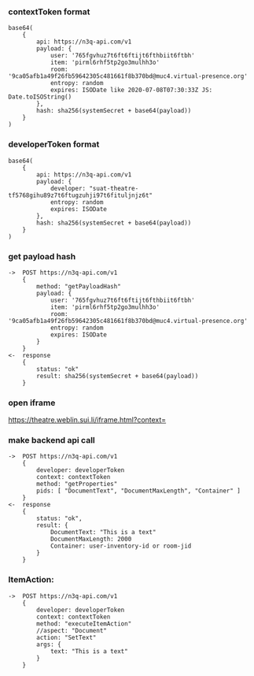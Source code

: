 ### contextToken format
    base64(
        {
            api: https://n3q-api.com/v1
            payload: {
                user: '765fgvhuz7t6ft6ftijt6fthbiit6ftbh'
                item: 'pirml6rhf5tp2go3mulhh3o'
                room: '9ca05afb1a49f26fb59642305c481661f8b370bd@muc4.virtual-presence.org'
                entropy: random
                expires: ISODate like 2020-07-08T07:30:33Z JS: Date.toISOString()
            },
            hash: sha256(systemSecret + base64(payload))
        }
    )

### developerToken format
    base64(
        {
            api: https://n3q-api.com/v1
            payload: {
                developer: "suat-theatre-tf5768gihu89z7t6ftugzuhji97t6fituljnjz6t"
                entropy: random
                expires: ISODate
            },
            hash: sha256(systemSecret + base64(payload))
        }
    )

### get payload hash
    ->  POST https://n3q-api.com/v1
        {
            method: "getPayloadHash"
            payload: {
                user: '765fgvhuz7t6ft6ftijt6fthbiit6ftbh'
                item: 'pirml6rhf5tp2go3mulhh3o'
                room: '9ca05afb1a49f26fb59642305c481661f8b370bd@muc4.virtual-presence.org'
                entropy: random
                expires: ISODate
            }
        }
    <-  response
        {
            status: "ok"
            result: sha256(systemSecret + base64(payload))
        }

### open iframe
https://theatre.weblin.sui.li/iframe.html?context=<contextToken>

### make backend api call
    ->  POST https://n3q-api.com/v1
        {
            developer: developerToken
            context: contextToken
            method: "getProperties"
            pids: [ "DocumentText", "DocumentMaxLength", "Container" ]
        }
    <-  response
        {
            status: "ok",
            result: {
                DocumentText: "This is a text"
                DocumentMaxLength: 2000
                Container: user-inventory-id or room-jid
            }
        }

### ItemAction:
    ->  POST https://n3q-api.com/v1
        {
            developer: developerToken
            context: contextToken
            method: "executeItemAction"
            //aspect: "Document"
            action: "SetText"
            args: {
                text: "This is a text"
            }
        }
